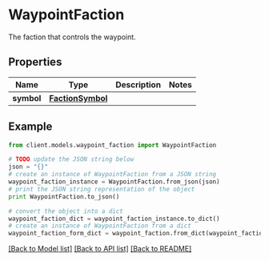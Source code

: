 # WaypointFaction

The faction that controls the waypoint.

## Properties

Name | Type | Description | Notes
------------ | ------------- | ------------- | -------------
**symbol** | [**FactionSymbol**](FactionSymbol.md) |  |

## Example

```python
from client.models.waypoint_faction import WaypointFaction

# TODO update the JSON string below
json = "{}"
# create an instance of WaypointFaction from a JSON string
waypoint_faction_instance = WaypointFaction.from_json(json)
# print the JSON string representation of the object
print WaypointFaction.to_json()

# convert the object into a dict
waypoint_faction_dict = waypoint_faction_instance.to_dict()
# create an instance of WaypointFaction from a dict
waypoint_faction_form_dict = waypoint_faction.from_dict(waypoint_faction_dict)
```

[[Back to Model list]](../README.md#documentation-for-models) [[Back to API list]](../README.md#documentation-for-api-endpoints) [[Back to README]](../README.md)
